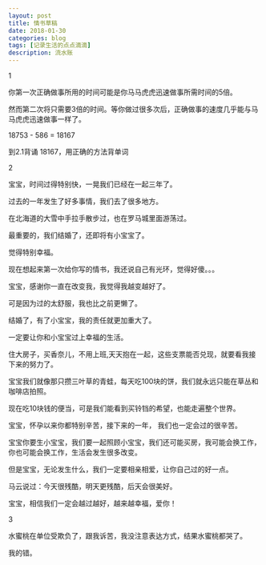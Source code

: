 ```yaml
---
layout: post
title: 情书草稿
date: 2018-01-30
categories: blog
tags: [记录生活的点点滴滴]
description: 流水账
---
```


1 

你第一次正确做事所用的时间可能是你马马虎虎迅速做事所需时间的5倍。

然而第二次将只需要3倍的时间。等你做过很多次后，正确做事的速度几乎能与马马虎虎迅速做事一样了。

18753 - 586 = 18167

到2.1背诵 18167，用正确的方法背单词

2

宝宝，时间过得特别快，一晃我们已经在一起三年了。

过去的一年发生了好多事情，我们去了很多地方。

在北海道的大雪中手拉手散步过，也在罗马城里面游荡过。

最重要的，我们结婚了，还即将有小宝宝了。

觉得特别幸福。

现在想起来第一次给你写的情书，我还说自己有光环，觉得好傻。。。

宝宝，感谢你一直在改变我，我觉得我越变越好了。

可是因为过的太舒服，我也比之前更懒了。

结婚了，有了小宝宝，我的责任就更加重大了。

一定要让你和小宝宝过上幸福的生活。

住大房子，买香奈儿，不用上班,天天抱在一起，这些支票能否兑现，就要看我接下来的努力了。

宝宝我们就像那只攒三叶草的青蛙，每天吃100块的饼，我们就永远只能在草丛和咖啡店拍照。

现在吃10块钱的便当，可是我们能看到买铃铛的希望，也能走遍整个世界。

宝宝，怀孕以来你都特别辛苦，接下来的一年， 我们也一定会过的很辛苦。

宝宝你要生小宝宝，我们要一起照顾小宝宝，我们还可能买房，我可能会换工作，你也可能会换工作，生活会发生很多改变。

但是宝宝，无论发生什么，我们一定要相亲相爱，让你自己过的好一点。

马云说过：今天很残酷，明天更残酷，后天会很美好。

宝宝，相信我们一定会越过越好，越来越幸福，爱你！

3

水蜜桃在单位受欺负了，跟我诉苦，我没注意表达方式，结果水蜜桃都哭了。

我的错。














